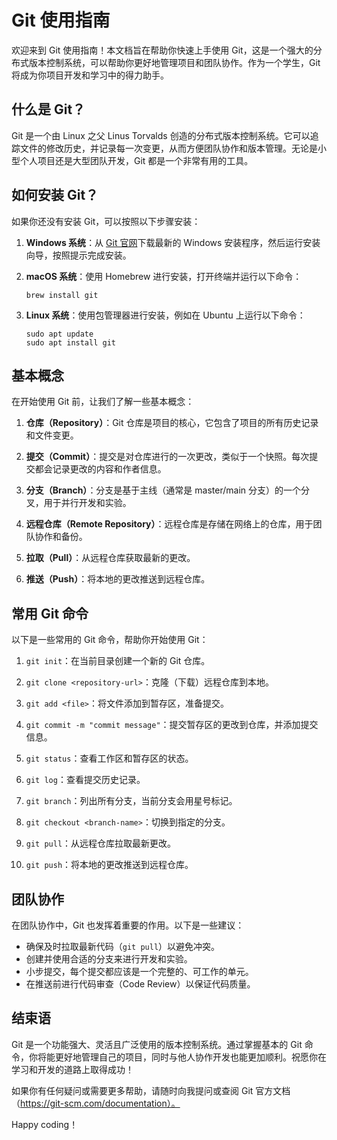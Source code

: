 # Git 使用指南

欢迎来到 Git 使用指南！本文档旨在帮助你快速上手使用 Git，这是一个强大的分布式版本控制系统，可以帮助你更好地管理项目和团队协作。作为一个学生，Git 将成为你项目开发和学习中的得力助手。

## 什么是 Git？

Git 是一个由 Linux 之父 Linus Torvalds 创造的分布式版本控制系统。它可以追踪文件的修改历史，并记录每一次变更，从而方便团队协作和版本管理。无论是小型个人项目还是大型团队开发，Git 都是一个非常有用的工具。

## 如何安装 Git？

如果你还没有安装 Git，可以按照以下步骤安装：

1. **Windows 系统**：从 [Git 官网](https://gitforwindows.org/)下载最新的 Windows 安装程序，然后运行安装向导，按照提示完成安装。

2. **macOS 系统**：使用 Homebrew 进行安装，打开终端并运行以下命令：

   ```
   brew install git
   ```

3. **Linux 系统**：使用包管理器进行安装，例如在 Ubuntu 上运行以下命令：

   ```
   sudo apt update
   sudo apt install git
   ```

## 基本概念

在开始使用 Git 前，让我们了解一些基本概念：

1. **仓库（Repository）**：Git 仓库是项目的核心，它包含了项目的所有历史记录和文件变更。

2. **提交（Commit）**：提交是对仓库进行的一次更改，类似于一个快照。每次提交都会记录更改的内容和作者信息。

3. **分支（Branch）**：分支是基于主线（通常是 master/main 分支）的一个分叉，用于并行开发和实验。

4. **远程仓库（Remote Repository）**：远程仓库是存储在网络上的仓库，用于团队协作和备份。

5. **拉取（Pull）**：从远程仓库获取最新的更改。

6. **推送（Push）**：将本地的更改推送到远程仓库。

## 常用 Git 命令

以下是一些常用的 Git 命令，帮助你开始使用 Git：

1. `git init`：在当前目录创建一个新的 Git 仓库。

2. `git clone <repository-url>`：克隆（下载）远程仓库到本地。

3. `git add <file>`：将文件添加到暂存区，准备提交。

4. `git commit -m "commit message"`：提交暂存区的更改到仓库，并添加提交信息。

5. `git status`：查看工作区和暂存区的状态。

6. `git log`：查看提交历史记录。

7. `git branch`：列出所有分支，当前分支会用星号标记。

8. `git checkout <branch-name>`：切换到指定的分支。

9. `git pull`：从远程仓库拉取最新更改。

10. `git push`：将本地的更改推送到远程仓库。

## 团队协作

在团队协作中，Git 也发挥着重要的作用。以下是一些建议：

- 确保及时拉取最新代码（`git pull`）以避免冲突。
- 创建并使用合适的分支来进行开发和实验。
- 小步提交，每个提交都应该是一个完整的、可工作的单元。
- 在推送前进行代码审查（Code Review）以保证代码质量。

## 结束语

Git 是一个功能强大、灵活且广泛使用的版本控制系统。通过掌握基本的 Git 命令，你将能更好地管理自己的项目，同时与他人协作开发也能更加顺利。祝愿你在学习和开发的道路上取得成功！

如果你有任何疑问或需要更多帮助，请随时向我提问或查阅 Git 官方文档（https://git-scm.com/documentation）。

Happy coding！
